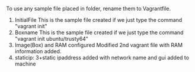 To use any sample file placed in folder, rename them to Vagrantfile.
1. InitialFile
This is the sample file created if we just type the command "vagrant init"
2. Boxname
This is the sample file created if we just type the command "vagrant init ubuntu/trusty64"
3. Image(Box) and RAM configured
Modified 2nd vagrant file with RAM information added.
4. staticip: 3+static ipaddress added with network name and gui added to machine
